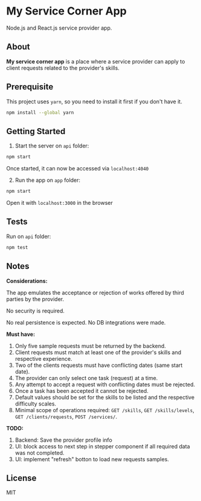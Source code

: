 # My Service Corner App

Node.js and React.js service provider app.

## About

**My service corner app** is a place where a service provider can apply to client requests related to the provider's skills.

## Prerequisite

This project uses `yarn`, so you need to install it first if you don't have it.

```bash
npm install --global yarn
```

## Getting Started

1. Start the server on `api` folder:

```bash
npm start
```

Once started, it can now be accessed via `localhost:4040`

2. Run the app on `app` folder:

```bash
npm start
```

Open it with `localhost:3000` in the browser

## Tests

Run on `api` folder:

```bash
npm test
```

## Notes

**Considerations:**

The app emulates the acceptance or rejection of works offered by third parties by the provider.

No security is required.

No real persistence is expected. No DB integrations were made.

**Must have:**

1. Only five sample requests must be returned by the backend.
2. Client requests must match at least one of the provider's skills and respective experience.
3. Two of the clients requests must have conflicting dates (same start date).
4. The provider can only select one task (request) at a time.
5. Any attempt to accept a request with conflicting dates must be rejected.
6. Once a task has been accepted it cannot be rejected.
7. Default values should be set for the skills to be listed and the respective difficulty scales.
8. Minimal scope of operations required: `GET /skills`, `GET /skills/levels`, `GET /clients/requests`, `POST /services/`. 

**TODO:**

1. Backend: Save the provider profile info
2. UI: block access to next step in stepper component if all required data was not completed.
3. UI: implement "refresh" botton to load new requests samples.

## License

MIT
